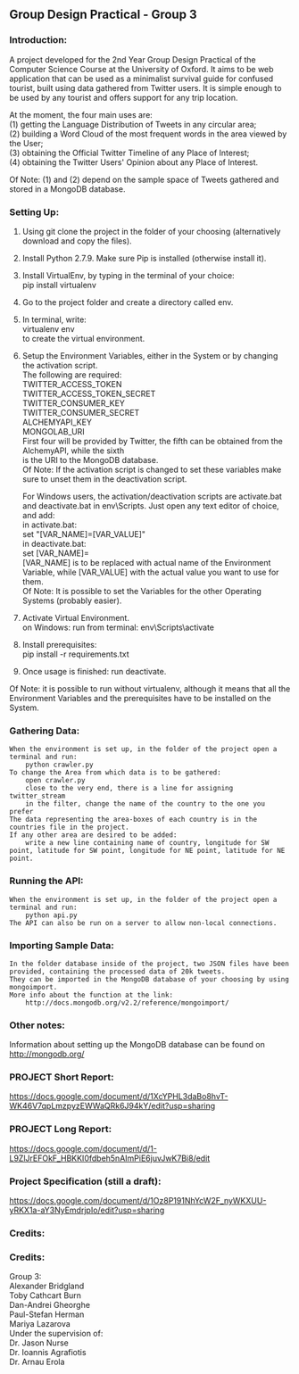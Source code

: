 ## Group Design Practical - Group 3

### Introduction:
A project developed for the 2nd Year Group Design Practical of the Computer Science Course 
at the University of Oxford. It aims to be web application that can be used as a minimalist 
survival guide for confused tourist, built using data gathered from Twitter users. It is simple 
enough to be used by any tourist and offers support for any trip location.  

At the moment, the four main uses are:  
(1) getting the Language Distribution of Tweets in any circular area;  
(2) building a Word Cloud of the most frequent words in the area viewed by the User;  
(3) obtaining the Official Twitter Timeline of any Place of Interest;  
(4) obtaining the Twitter Users' Opinion about any Place of Interest.  
  
Of Note: (1) and (2) depend on the sample space of Tweets gathered and stored in a MongoDB database.  

### Setting Up:  
1. Using git clone the project in the folder of your choosing (alternatively download and copy the files).  
2. Install Python 2.7.9. Make sure Pip is installed (otherwise install it).  
3. Install VirtualEnv, by typing in the terminal of your choice:  
    pip install virtualenv  
4. Go to the project folder and create a directory called env.  
5. In terminal, write:  
    virtualenv env      
   to create the virtual environment.  
6. Setup the Environment Variables, either in the System or by changing the activation script.  
   The following are required:  
        TWITTER_ACCESS_TOKEN  
        TWITTER_ACCESS_TOKEN_SECRET  
        TWITTER_CONSUMER_KEY  
        TWITTER_CONSUMER_SECRET  
        ALCHEMYAPI_KEY  
        MONGOLAB_URI  
   First four will be provided by Twitter, the fifth can be obtained from the AlchemyAPI, while the sixth  
   is the URI to the MongoDB database.  
   Of Note: If the activation script is changed to set these variables make sure to unset them in the deactivation script.  
   
   For Windows users, the activation/deactivation scripts are activate.bat and deactivate.bat in env\Scripts\.
   Just open any text editor of choice, and add:  
    in activate.bat:  
        set "[VAR_NAME]=[VAR_VALUE]"  
    in deactivate.bat:  
        set [VAR_NAME]=  
    [VAR_NAME] is to be replaced with actual name of the Environment Variable, while [VAR_VALUE] with the actual value you
    want to use for them.  
    Of Note: It is possible to set the Variables for the other Operating Systems (probably easier).  
7. Activate Virtual Environment.  
    on Windows: run from terminal: env\Scripts\activate  
8. Install prerequisites:  
    pip install -r requirements.txt  
9. Once usage is finished: run deactivate.  

Of Note: it is possible to run without virtualenv, although it means that all the Environment Variables and the prerequisites 
have to be installed on the System.  

### Gathering Data:
    When the environment is set up, in the folder of the project open a terminal and run:
        python crawler.py
    To change the Area from which data is to be gathered:
        open crawler.py
        close to the very end, there is a line for assigning twitter_stream
        in the filter, change the name of the country to the one you prefer
    The data representing the area-boxes of each country is in the countries file in the project. 
    If any other area are desired to be added:
        write a new line containing name of country, longitude for SW point, latitude for SW point, longitude for NE point, latitude for NE point.
    
### Running the API:
    When the environment is set up, in the folder of the project open a terminal and run:
        python api.py
    The API can also be run on a server to allow non-local connections.
    
### Importing Sample Data:
    In the folder database inside of the project, two JSON files have been provided, containing the processed data of 20k tweets.
    They can be imported in the MongoDB database of your choosing by using mongoimport.
    More info about the function at the link:
        http://docs.mongodb.org/v2.2/reference/mongoimport/
        
### Other notes:
Information about setting up the MongoDB database can be found on http://mongodb.org/

    
### PROJECT Short Report:
https://docs.google.com/document/d/1XcYPHL3daBo8hvT-WK46V7qpLmzpyzEWWaQRk6J94kY/edit?usp=sharing

### PROJECT Long Report:
https://docs.google.com/document/d/1-L9ZlJrEFOkF_HBKKI0fdbeh5nAImPiE6juvJwK7Bi8/edit

### Project Specification (still a draft):
https://docs.google.com/document/d/1Oz8P191NhYcW2F_nyWKXUU-yRKX1a-aY3NyEmdrjpIo/edit?usp=sharing

### Credits:
### Credits:
Group 3:  
    Alexander Bridgland  
    Toby Cathcart Burn  
    Dan-Andrei Gheorghe  
    Paul-Stefan Herman  
    Mariya Lazarova  
Under the supervision of:  
    Dr. Jason Nurse  
    Dr. Ioannis Agrafiotis  
    Dr. Arnau Erola  
    

